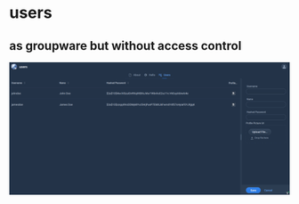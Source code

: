 # users

## as groupware but without access control

![users](https://github.com/paolomococci/enterprise-workshop/blob/main/screenshots/screenshot_users_2021-07-26%2010-54-17.png)
